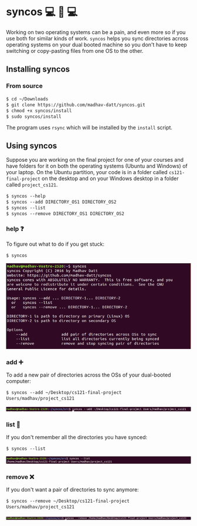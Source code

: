 # syncos :computer: :arrows_counterclockwise: :computer:

Working on two operating systems can be a pain, and even more so if you use both for similar kinds of work. `syncos` helps you sync directories across operating systems on your dual booted machine so you don't have to keep switching or copy-pasting files from one OS to the other.

## Installing syncos

### From source

```shell
$ cd ~/Downloads
$ git clone https://github.com/madhav-datt/syncos.git
$ chmod +x syncos/install
$ sudo syncos/install
```

The program uses `rsync` which will be installed by the `install` script.

## Using syncos

Suppose you are working on the final project for one of your courses and have folders for it on both the operating systems (Ubuntu and Windows) of your laptop. On the Ubuntu partition, your code is in a folder called `cs121-final-project` on the desktop and on your Windows desktop in a folder called `project_cs121`. 

```shell
$ syncos --help
$ syncos --add DIRECTORY_OS1 DIRECTORY_OS2
$ syncos --list
$ syncos --remove DIRECTORY_OS1 DIRECTORY_OS2
```

### help :question:

To figure out what to do if you get stuck:

    $ syncos

![syncos help](https://github.com/madhav-datt/syncos/blob/master/resources/help.png)

### add :heavy_plus_sign:

To add a new pair of directories across the OSs of your dual-booted computer:

    $ syncos --add ~/Desktop/cs121-final-project Users/madhav/project_cs121

![syncos add](https://github.com/madhav-datt/syncos/blob/master/resources/add.png)

### list :notebook:

If you don't remember all the directories you have synced:

    $ syncos --list

![syncos list](https://github.com/madhav-datt/syncos/blob/master/resources/list.png)

### remove :x:

If you don't want a pair of directories to sync anymore:

    $ syncos --remove ~/Desktop/cs121-final-project Users/madhav/project_cs121

![syncos remove](https://github.com/madhav-datt/syncos/blob/master/resources/remove.png)
